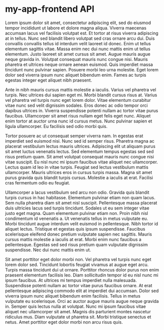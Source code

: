 # my-app-frontend API

Lorem ipsum dolor sit amet, consectetur adipiscing elit, sed do eiusmod tempor incididunt ut labore et dolore magna aliqua. Viverra maecenas accumsan lacus vel facilisis volutpat est. Et tortor at risus viverra adipiscing at in tellus. Nunc sed blandit libero volutpat sed cras ornare arcu dui. Duis convallis convallis tellus id interdum velit laoreet id donec. Enim ut tellus elementum sagittis vitae. Massa enim nec dui nunc mattis enim ut tellus elementum. Justo laoreet sit amet cursus sit amet. Augue mauris augue neque gravida in. Volutpat consequat mauris nunc congue nisi. Mauris pharetra et ultrices neque ornare aenean euismod. Quis imperdiet massa tincidunt nunc pulvinar sapien. Posuere morbi leo urna molestie. Eget lorem dolor sed viverra ipsum nunc aliquet bibendum enim. Fames ac turpis egestas integer eget aliquet nibh praesent.

Ante in nibh mauris cursus mattis molestie a iaculis. Varius vel pharetra vel turpis. Nec ultrices dui sapien eget mi. Morbi blandit cursus risus at. Varius vel pharetra vel turpis nunc eget lorem dolor. Vitae elementum curabitur vitae nunc sed velit dignissim sodales. Eros donec ac odio tempor orci dapibus ultrices in. Viverra suspendisse potenti nullam ac tortor vitae purus faucibus. Ullamcorper sit amet risus nullam eget felis eget nunc. Aliquet enim tortor at auctor urna nunc id cursus metus. Nunc pulvinar sapien et ligula ullamcorper. Eu facilisis sed odio morbi quis.

Tortor posuere ac ut consequat semper viverra nam. In egestas erat imperdiet sed euismod nisi. Nunc sed id semper risus. Pharetra magna ac placerat vestibulum lectus mauris ultrices. Adipiscing elit ut aliquam purus sit amet luctus venenatis lectus. Sed elementum tempus egestas sed sed risus pretium quam. Sit amet volutpat consequat mauris nunc congue nisi vitae suscipit. Eu nisl nunc mi ipsum faucibus vitae aliquet nec ullamcorper. Lectus quam id leo in vitae turpis. Feugiat sed lectus vestibulum mattis ullamcorper. Mauris ultrices eros in cursus turpis massa. Magna sit amet purus gravida quis blandit turpis cursus. Molestie a iaculis at erat. Facilisi cras fermentum odio eu feugiat.

Ullamcorper a lacus vestibulum sed arcu non odio. Gravida quis blandit turpis cursus in hac habitasse. Elementum pulvinar etiam non quam lacus. Sem nulla pharetra diam sit amet nisl suscipit. Pellentesque massa placerat duis ultricies lacus sed turpis tincidunt. Sodales ut eu sem integer vitae justo eget magna. Quam elementum pulvinar etiam non. Proin nibh nisl condimentum id venenatis a. Ut venenatis tellus in metus vulputate eu. Morbi tincidunt augue interdum velit euismod in pellentesque. Nibh tortor id aliquet lectus. Tristique et egestas quis ipsum suspendisse. Faucibus scelerisque eleifend donec pretium vulputate sapien nec sagittis. Mauris cursus mattis molestie a iaculis at erat. Morbi enim nunc faucibus a pellentesque. Egestas sed sed risus pretium quam vulputate dignissim suspendisse. Nec dui nunc mattis enim ut.

Sit amet porttitor eget dolor morbi non. Vel pharetra vel turpis nunc eget lorem dolor sed. Tincidunt lobortis feugiat vivamus at augue eget arcu. Turpis massa tincidunt dui ut ornare. Porttitor rhoncus dolor purus non enim praesent elementum facilisis leo. Diam sollicitudin tempor id eu nisl nunc mi ipsum faucibus. At ultrices mi tempus imperdiet nulla malesuada. Suspendisse potenti nullam ac tortor vitae purus faucibus ornare. At erat pellentesque adipiscing commodo elit at imperdiet dui accumsan. Dolor sed viverra ipsum nunc aliquet bibendum enim facilisis. Tellus in metus vulputate eu scelerisque. Orci ac auctor augue mauris augue neque gravida in. Semper quis lectus nulla at volutpat. Nunc mi ipsum faucibus vitae aliquet nec ullamcorper sit amet. Magnis dis parturient montes nascetur ridiculus mus. Diam vulputate ut pharetra sit. Morbi tristique senectus et netus. Amet porttitor eget dolor morbi non arcu risus quis.